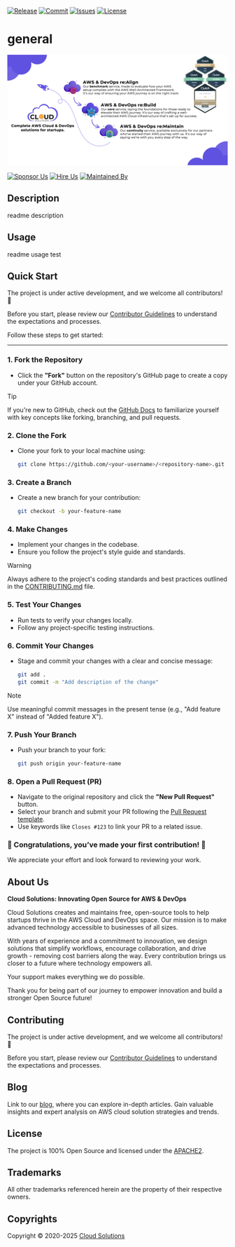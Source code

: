 <!-- markdownlint-disable -->
[![Release](https://img.shields.io/github/v/release/thecloudsolutions/general?style=for-the-badge&color=6150E8)](https://github.com/thecloudsolutions/general/releases)
[![Commit](https://img.shields.io/github/last-commit/thecloudsolutions/general?style=for-the-badge&color=FF9800)](https://github.com/thecloudsolutions/general/commits)
[![Issues](https://img.shields.io/github/issues/thecloudsolutions/general?style=for-the-badge&color=BB019E)](https://github.com/thecloudsolutions/general/issues)
[![License](https://img.shields.io/github/license/thecloudsolutions/general?style=for-the-badge&color=3FB950)](https://github.com/thecloudsolutions/general/blob/main/LICENSE)


  # general

[![Cloud Solutions Banner][banner]](https://thecloudsolutions.com/)

[![Sponsor Us](https://img.shields.io/badge/sponsor_us-FF9800?style=for-the-badge)](https://github.com/sponsors/thecloudsolutions)
[![Hire Us](https://img.shields.io/badge/hire_us-009FD2?style=for-the-badge)](https://thecloudsolutions.com/contact-us)
[![Maintained By](https://img.shields.io/badge/maintained_by-Cloud_Solutions-6150E8?style=for-the-badge)](https://thecloudsolutions.com/)


  ## Description
  readme description




  ## Usage
  readme usage
  test



  ## Quick Start
  The project is under active development, and we welcome all contributors! 🎉 
  
Before you start, please review our [Contributor Guidelines](https://github.com/thecloudsolutions/.github/blob/main/CONTRIBUTING.md) to understand the expectations and processes.
  
Follow these steps to get started:
  
---
  
### 1. **Fork the Repository**
  - Click the **"Fork"** button on the repository's GitHub page to create a copy under your GitHub account.

> [!TIP]
> If you're new to GitHub, check out the [GitHub Docs](https://docs.github.com/en/get-started) to familiarize yourself with key concepts like forking, branching, and pull requests.
  
### 2. **Clone the Fork**
   - Clone your fork to your local machine using:
     ```bash
     git clone https://github.com/<your-username>/<repository-name>.git
     ```
  
### 3. **Create a Branch**
   - Create a new branch for your contribution:
     ```bash
     git checkout -b your-feature-name
     ```
  
### 4. **Make Changes**
   - Implement your changes in the codebase.
   - Ensure you follow the project's style guide and standards.
  
> [!WARNING]
> Always adhere to the project's coding standards and best practices outlined in the [CONTRIBUTING.md](https://github.com/thecloudsolutions/.github/blob/main/CONTRIBUTING.md) file.
    
### 5. **Test Your Changes**
   - Run tests to verify your changes locally.
   - Follow any project-specific testing instructions.
    
### 6. **Commit Your Changes**
   - Stage and commit your changes with a clear and concise message:
     ```bash
     git add .
     git commit -m "Add description of the change"
     ```

> [!NOTE]
> Use meaningful commit messages in the present tense (e.g., "Add feature X" instead of "Added feature X").
  
### 7. **Push Your Branch**
   - Push your branch to your fork:
     ```bash
     git push origin your-feature-name
     ```
    
### 8. **Open a Pull Request (PR)**
   - Navigate to the original repository and click the **"New Pull Request"** button.
   - Select your branch and submit your PR following the [Pull Request template](https://github.com/thecloudsolutions/.github/blob/main/.github/PULL_REQUEST_TEMPLATE/pull_request_template.md).
   - Use keywords like `Closes #123` to link your PR to a related issue.
  
### **🎉 Congratulations, you’ve made your first contribution! 🎉**  
We appreciate your effort and look forward to reviewing your work.


  ## About Us
  **Cloud Solutions: Innovating Open Source for AWS & DevOps**

Cloud Solutions creates and maintains free, open-source tools to help startups thrive in the AWS Cloud and DevOps space. Our mission is to make advanced technology accessible to businesses of all sizes.

With years of experience and a commitment to innovation, we design solutions that simplify workflows, encourage collaboration, and drive growth - removing cost barriers along the way. Every contribution brings us closer to a future where technology empowers all.

Your support makes everything we do possible.

Thank you for being part of our journey to empower innovation and build a stronger Open Source future!


  ## Contributing
  The project is under active development, and we welcome all contributors! 🎉 

Before you start, please review our [Contributor Guidelines](CONTRIBUTING.md) to understand the expectations and processes.


  ## Blog
  Link to our [blog](https://thecloudsolutions.com/blog), where you can explore in-depth articles. Gain valuable insights and expert analysis on AWS cloud solution strategies and trends.


  ## License
  The project is 100% Open Source and licensed under the [APACHE2](LICENSE).



  ## Trademarks
  All other trademarks referenced herein are the property of their respective owners.


  ## Copyrights
  Copyright © 2020-2025 [Cloud Solutions](https://thecloudsolutions.com)

[banner]: https://github.com/thecloudsolutions/.github/blob/main/profile/banner.png
